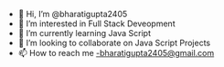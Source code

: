 - 👋 Hi, I’m @bharatigupta2405
- 👀 I’m interested in Full Stack Deveopment
- 🌱 I’m currently learning Java Script
- 💞️ I’m looking to collaborate on Java Script Projects
- 📫 How to reach me -bharatigupta2405@gmail.com

<!---
bharatigupta2405/bharatigupta2405 is a ✨ special ✨ repository because its `README.md` (this file) appears on your GitHub profile.
You can click the Preview link to take a look at your changes.
--->
